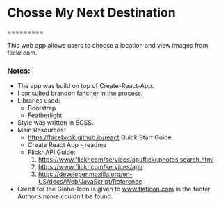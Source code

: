 # Chosse My Next Destination

=========

This web app allows users to choose a location and view images from flickr.com.

### Notes:
* The app was build on top of Create-React-App.
* I consulted brandon fancher in the process.
* Libraries used:
    * Bootstrap
    * Featherlight
* Style was written in SCSS.
* Main Resources:
    - https://facebook.github.io/react Quick Start Guide.
    - Create React App - readme
    - Flickr API Guide:
        1. https://www.flickr.com/services/api/flickr.photos.search.html
        2. https://www.flickr.com/services/api/
        3. https://developer.mozilla.org/en-US/docs/Web/JavaScript/Reference
* Credit for the Globe-Icon is given to www.flaticon.com in the footer. Author’s name couldn’t be found.
